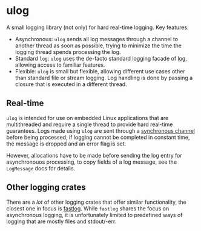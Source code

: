 ulog
====

A small logging library (not only) for hard real-time logging. Key features:

* Asynchronous: `ulog` sends all log messages through a channel to another thread as soon as possible, trying to minimize the time the logging thread spends processing the log.
* Standard `log`: `ulog` uses the de-facto standard logging facade of [log](https://crates.io/crates/log), allowing access to familiar features.
* Flexible: `ulog` is small but flexible, allowing different use cases other than standard file or stream logging. Log handling is done by passing a closure that is executed in a different thread.


Real-time
---------

`ulog` is intended for use on embedded Linux applications that are multithreaded and require a single thread to provide hard real-time guarantees. Logs made using `ulog` are sent through a [synchronous channel](https://doc.rust-lang.org/std/sync/mpsc/fn.sync_channel.html) before being processed, if logging cannot be completed in constant time, the message is dropped and an error flag is set.

However, allocations have to be made before sending the log entry for asynchronouos processing, to copy fields of a log message, see the `LogMessage` docs for details.


Other logging crates
--------------------

There are a *lot* of other logging crates that offer similar functionality, the closest one in focus is [fastlog](https://crates.io/crates/fastlog). While `fastlog` shares the focus on asynchronous logging, it is unfortunately limited to predefined ways of logging that are mostly files and stdout/-err.
